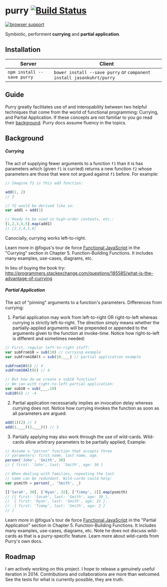 # purry [![Build Status](https://travis-ci.org/jasonkuhrt/purry.png?branch=master)](https://travis-ci.org/jasonkuhrt/purry)

[![browser support](https://ci.testling.com/jasonkuhrt/purry.png)
](https://ci.testling.com/jasonkuhrt/purry)

  Symbiotic, performent **currying** and **partial application**.



## Installation

Server | Client
-------|--------
`npm install --save purry` | `bower install --save purry` or `component install jasonkuhrt/purry`

## Guide

Purry greatly facilitates use of and interopability between two helpful techniques that come from the world of functional programming: Currying, and Partial Application. If these concepts are not familiar to you go read their [background](#background). Purry docs assume fluency in the topics.



## Background

##### Currying
The act of supplying fewer arguments to a function `f1` than it is has parameters which (given `f1` is curried) returns a new function `f2` whose parameters are those that were not argued against `f1` before. For example:
```js
// Imagine f1 is this add function:

add(1, 2)
// 3

// f2 would be derived like so:
var add1 = add(1)

// Ready to be used in high-order contexts, etc.:
[1,2,3,4,5].map(add1)
// [2,3,4,5,6]
```
Canocially, currying works left-to-right.

Learn more in @fogus's tour de force [Functional JavaScript](http://www.functionaljavascript.com/) in the "Currying" section in Chapter 5. Function-Building Functions. It includes many examples, use-cases, diagrams, etc.

In lieu of buying the book try: http://programmers.stackexchange.com/questions/185585/what-is-the-advantage-of-currying

##### Partial Application
The act of "pinning" arguments to a function's parameters. Differences from currying:

1. Partial application may work from left-to-right OR right-to-left whereas currying is strictly left-to-right. The direction simply means whether the partially-applied arguments will be prepended or appended to the arguments given to the function at invoke-time. Notice how right-to-left is different and sometimes needed:
  ```js
  // First, regular left-to-right stuff:
  var subFrom10 = sub(10) // currying example
  var subFrom10Alt = sub(10,___) // partial application example

  subFrom10(6) // 4
  subFrom10Alt(6) // 4

  // But how do we create a sub10 function?
  // We can with right-to-left partial application:
  var sub10 = sub(___,10)
  sub10(6) // -4
  ```

2. Partial application necessarially implies an invocation delay whereas currying does not. Notice how currying invokes the function as soon as all parameters are argued:
  ```js
  add(1)(2) // 3
  add(1,___)(2,___)() // 3
  ```

3. Partially applying may also work through the use of wild-cards. Wild-cards allow arbitrary parameters to be partially applied; Example:
  ```js
  // Assume a "person" function that accepts three
  // parameters: first name, last name, age.
  person('John', 'Smith', 30)
  // { first: 'John', last: 'Smith', age: 30 }

  // When dealing with families, repeating the last
  // name can be redundant. Wild-cards could help:
  var psmith = person(_, 'Smith', _)

  [['Sarah', 30], ['Ryan', 32], ['Timmy', 2]].map(psmith)
  // [{ first: 'Sarah', last: 'Smith', age: 30 },
  //  { first: 'Ryan', last: 'Smith', age: 32 },
  //  { first: 'Timmy', last: 'Smith', age: 2 }
  // ]
  ```

Learn more in @fogus's tour de force [Functional JavaScript](http://www.functionaljavascript.com/) in the "Partial Application" section in Chapter 5. Function-Building Functions. It includes many examples, use-cases, diagrams, etc. Note he does not discuss wild-cards as that is a purry-specific feature. Learn more about wild-cards from Purry's own docs.




## Roadmap
  I am actively working on this project. I hope to release a genuinely useful iteration in 2014. Contributions and collaborations are more than welcomed. See the tests for what is currently possible, they are truth.
